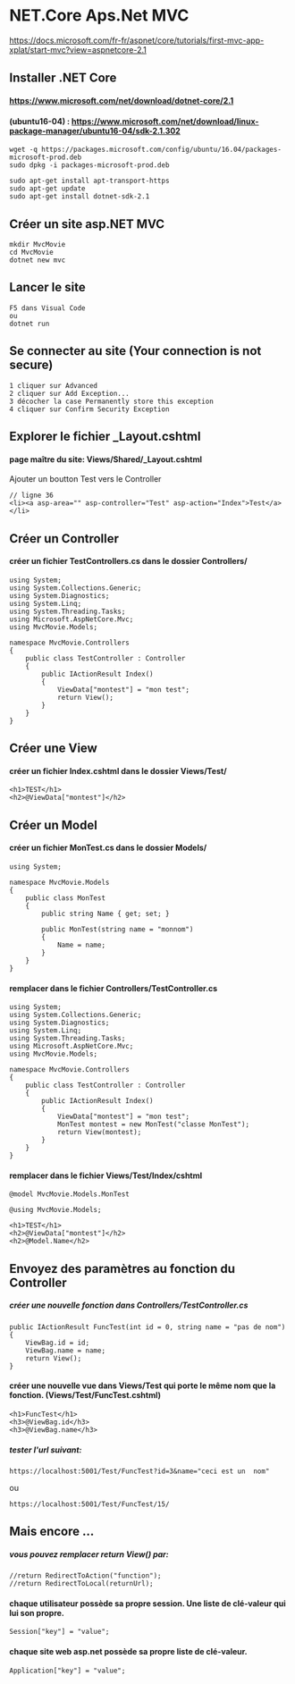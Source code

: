 # NET.Core Aps.Net MVC

https://docs.microsoft.com/fr-fr/aspnet/core/tutorials/first-mvc-app-xplat/start-mvc?view=aspnetcore-2.1

## Installer .NET Core
#### https://www.microsoft.com/net/download/dotnet-core/2.1
#### (ubuntu16-04) : https://www.microsoft.com/net/download/linux-package-manager/ubuntu16-04/sdk-2.1.302
	wget -q https://packages.microsoft.com/config/ubuntu/16.04/packages-microsoft-prod.deb
	sudo dpkg -i packages-microsoft-prod.deb

	sudo apt-get install apt-transport-https
	sudo apt-get update
	sudo apt-get install dotnet-sdk-2.1


## Créer un site asp.NET MVC
	mkdir MvcMovie
	cd MvcMovie
	dotnet new mvc


## Lancer le site
	F5 dans Visual Code
	ou
	dotnet run


## Se connecter au site (Your connection is not secure)
	1 cliquer sur Advanced
	2 cliquer sur Add Exception...
	3 décocher la case Permanently store this exception
	4 cliquer sur Confirm Security Exception


## Explorer le fichier _Layout.cshtml
#### page maître du site: Views/Shared/_Layout.cshtml

Ajouter un boutton Test vers le Controller

	// ligne 36 
	<li><a asp-area="" asp-controller="Test" asp-action="Index">Test</a></li>




## Créer un Controller
#### créer un fichier TestControllers.cs dans le dossier Controllers/
	using System;
	using System.Collections.Generic;
	using System.Diagnostics;
	using System.Linq;
	using System.Threading.Tasks;
	using Microsoft.AspNetCore.Mvc;
	using MvcMovie.Models;

	namespace MvcMovie.Controllers
	{
		public class TestController : Controller
		{
			public IActionResult Index()
			{
				ViewData["montest"] = "mon test";
				return View();
			}
		}
	}


## Créer une View
#### créer un fichier Index.cshtml dans le dossier Views/Test/
	<h1>TEST</h1>
	<h2>@ViewData["montest"]</h2>


## Créer un Model
#### créer un fichier MonTest.cs dans le dossier Models/

	using System;

	namespace MvcMovie.Models
	{
		public class MonTest
		{
			public string Name { get; set; }

			public MonTest(string name = "monnom")
			{
				Name = name;
			}
		}
	}

#### remplacer dans le fichier Controllers/TestController.cs
	using System;
	using System.Collections.Generic;
	using System.Diagnostics;
	using System.Linq;
	using System.Threading.Tasks;
	using Microsoft.AspNetCore.Mvc;
	using MvcMovie.Models;

	namespace MvcMovie.Controllers
	{
		public class TestController : Controller
		{
			public IActionResult Index()
			{
				ViewData["montest"] = "mon test";
				MonTest montest = new MonTest("classe MonTest"); 
				return View(montest);
			}
		}
	}

#### remplacer dans le fichier Views/Test/Index/cshtml
	@model MvcMovie.Models.MonTest

	@using MvcMovie.Models;

	<h1>TEST</h1>
	<h2>@ViewData["montest"]</h2>
	<h2>@Model.Name</h2>



## Envoyez des paramètres au fonction du Controller
##### créer une nouvelle fonction dans Controllers/TestController.cs
	public IActionResult FuncTest(int id = 0, string name = "pas de nom")
	{
		ViewBag.id = id;
		ViewBag.name = name;
		return View();
	}
#### créer une nouvelle vue dans Views/Test qui porte le même nom que la fonction. (Views/Test/FuncTest.cshtml)
	<h1>FuncTest</h1>
	<h3>@ViewBag.id</h3>
	<h3>@ViewBag.name</h3>
##### tester l'url suivant:
	https://localhost:5001/Test/FuncTest?id=3&name="ceci est un  nom"

ou

	https://localhost:5001/Test/FuncTest/15/


## Mais encore ...
##### vous pouvez remplacer return View() par:

	//return RedirectToAction("function"); 
	//return RedirectToLocal(returnUrl);

#### chaque utilisateur possède sa propre session. Une liste de clé-valeur qui lui son propre.

	Session["key"] = "value";

#### chaque site web asp.net possède sa propre liste de clé-valeur.

	Application["key"] = "value";


